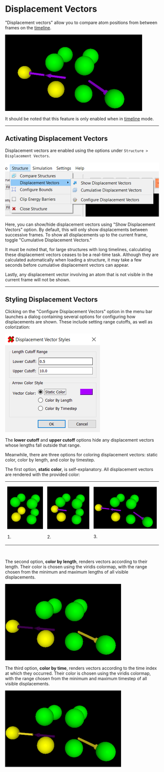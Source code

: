 # Displacement Vectors

"Displacement vectors" allow you to compare atom positions from 
between frames on the [timeline](../Timelines/).

![Example of displacement vectors](frameBig.png)

It should be noted that this feature is only enabled when in 
[timeline](../Timelines/) mode.

---

## Activating Displacement Vectors

Displacement vectors are enabled using the options under 
`Structure > Displacement Vectors`.

![Menu bar displacement vector toggle button](menu.png)

Here, you can show/hide displacement vectors using "Show 
Displacement Vectors" option. By default, this will only show 
displacements between successive frames. To show all displacements 
up to the current frame, toggle "Cumulative Displacement Vectors."

It must be noted that, for large structures with long timelines, 
calculating these displacement vectors ceases to be a real-time 
task. Although they are calculated automatically when loading a 
structure, it may take a few seconds before cumulative displacement 
vectors can appear.

Lastly, any displacement vector involving an atom that is not 
visible in the current frame will not be shown.

---

## Styling Displacement Vectors

Clicking on the "Configure Displacement Vectors" option in the 
menu bar launches a dialog containing several options for 
configuring how displacements are shown. These include setting 
range cutoffs, as well as colorization:

![Displacement vector configuration dialog](dialog.png)

The **lower cutoff** and **upper cutoff** options hide any 
displacement vectors whose lengths fall outside that range.

Meanwhile, there are three options for coloring displacement 
vectors: static color, color by length, and color by timestep.

The first option, **static color**, is self-explanatory. All 
displacement vectors are rendered with the provided color:

<table align=center class="images">
	<tr>
		<td><p class="images"><img src="frame1.png" /></p><p>1.</p></td>
		<td><p class="images"><img src="frame2.png" /></p><p>2.</p></td>
		<td><p class="images"><img src="frame3.png" /></p><p>3.</p></td>
	</tr>
</table><br />

The second option, **color by length**, renders vectors according to 
their length. Their color is chosen using the viridis colormap, 
with the range chosen from the minimum and maximum lengths of all 
visible displacements.

![Example of displacement vectors colored by length](lengthStyle.png)

The third option, **color by time**, renders vectors according to 
the time index at which they occurred. Their color is chosen using 
the viridis colormap, with the range chosen from the minimum and 
maximum timestep of all visible displacements.

![Example of displacement vectors colored by time index](timeStyle.png)
